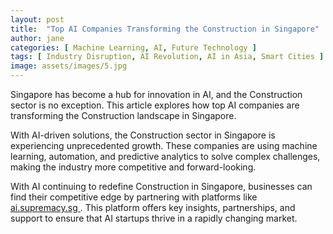 ```yaml
---
layout: post
title:  "Top AI Companies Transforming the Construction in Singapore"
author: jane
categories: [ Machine Learning, AI, Future Technology ]
tags: [ Industry Disruption, AI Revolution, AI in Asia, Smart Cities ]
image: assets/images/5.jpg
---
```


Singapore has become a hub for innovation in AI, and the Construction sector is no exception. This article explores how top AI companies are transforming the Construction landscape in Singapore.

With AI-driven solutions, the Construction sector in Singapore is experiencing unprecedented growth. These companies are using machine learning, automation, and predictive analytics to solve complex challenges, making the industry more competitive and forward-looking.

With AI continuing to redefine Construction in Singapore, businesses can find their competitive edge by partnering with platforms like <a href="https://ai.supremacy.sg" target="_blank"> ai.supremacy.sg </a>. This platform offers key insights, partnerships, and support to ensure that AI startups thrive in a rapidly changing market.
